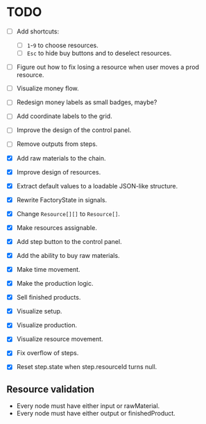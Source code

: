 # TODO

- [ ] Add shortcuts:
  - [ ] `1`-`9` to choose resources.
  - [ ] `Esc` to hide buy buttons and to deselect resources.
- [ ] Figure out how to fix losing a resource when user moves a prod resource.
- [ ] Visualize money flow.
- [ ] Redesign money labels as small badges, maybe?
- [ ] Add coordinate labels to the grid.
- [ ] Improve the design of the control panel.
- [ ] Remove outputs from steps.

- [x] Add raw materials to the chain.
- [x] Improve design of resources.
- [x] Extract default values to a loadable JSON-like structure.
- [x] Rewrite FactoryState in signals.
- [x] Change `Resource[][]` to `Resource[]`.
- [x] Make resources assignable.
- [x] Add step button to the control panel.
- [x] Add the ability to buy raw materials.
- [x] Make time movement.
- [x] Make the production logic.
- [x] Sell finished products.
- [x] Visualize setup.
- [x] Visualize production.
- [x] Visualize resource movement.
- [x] Fix overflow of steps.
- [x] Reset step.state when step.resourceId turns null.

## Resource validation

- Every node must have either input or rawMaterial.
- Every node must have either output or finishedProduct.
